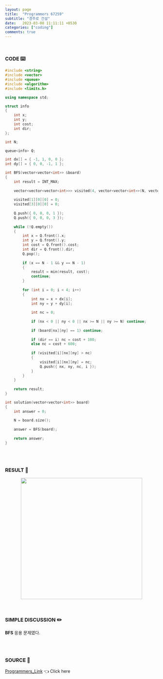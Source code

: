 ```yaml
---
layout: page
title:  "Programmers 67259"
subtitle: "경주로 건설"
date:   2023-03-08 11:11:11 +0530
categories: ["coding"]
comments: true
---
```


<br>

### CODE ⌨️

```c++
#include <string>
#include <vector>
#include <queue>
#include <algorithm>
#include <limits.h>

using namespace std;

struct info
{
    int x;
    int y;
    int cost;
    int dir;
};

int N;

queue<info> Q;

int dx[] = { -1, 1, 0, 0 };
int dy[] = { 0, 0, -1, 1 };

int BFS(vector<vector<int>> &board)
{
    int result = INT_MAX;
    
    vector<vector<vector<int>>> visited(4, vector<vector<int>>(N, vector<int>(N, INT_MAX)));
    
    visited[1][0][0] = 0;
    visited[3][0][0] = 0;
    
    Q.push({ 0, 0, 0, 1 });
    Q.push({ 0, 0, 0, 3 });
    
    while (!Q.empty())
    {
        int x = Q.front().x;
        int y = Q.front().y;
        int cost = Q.front().cost;
        int dir = Q.front().dir;
        Q.pop();
        
        if (x == N - 1 && y == N - 1)
        {
            result = min(result, cost);
            continue;
        }
        
        for (int i = 0; i < 4; i++)
        {
            int nx = x + dx[i];
            int ny = y + dy[i];
            
            int nc = 0;
            
            if (nx < 0 || ny < 0 || nx >= N || ny >= N) continue;
            
            if (board[nx][ny] == 1) continue;
            
            if (dir == i) nc = cost + 100;
            else nc = cost + 600;
            
            if (visited[i][nx][ny] > nc)
            {
                visited[i][nx][ny] = nc;
                Q.push({ nx, ny, nc, i });
            }
        }
    }
    
    return result;
}

int solution(vector<vector<int>> board)
{
    int answer = 0;
    
    N = board.size();
    
    answer = BFS(board);
    
    return answer;
}
```  

<br>
<br>

### RESULT 💛

<img src="{{ '/assets/programmers/p67259r.png' }}" style="width: 400px; height: auto; margin-left: auto; margin-right: auto; display: block;">  

<br>
<br>

### SIMPLE DISCUSSION ✏️

**BFS** 응용 문제였다.  

<br>
<br>

### SOURCE 💎

[Programmers_Link][link] 👈 Click here  

<br>

<script src="https://utteranc.es/client.js"
        repo="DCherish/DCherish.github.io"
        issue-term="pathname"
        theme="boxy-light"
        crossorigin="anonymous"
        async>
</script>

[link]: https://school.programmers.co.kr/learn/courses/30/lessons/67259
